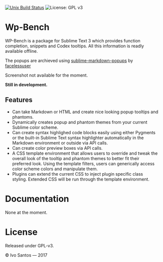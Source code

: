 [![Unix Build Status][travis-image]][travis-link]
![License: GPL v3][license-image]

# Wp-Bench
WP-Bench is a package for Sublime Text 3 which provides function completion, snippets and Codex tooltips. All this information is readly available offline.

The popups are archieved using [sublime-markdown-popups](https://raw.githubusercontent.com/facelessuser/sublime-markdown-popups) by [facelessuser](https://raw.githubusercontent.com/facelessuser)

Screenshot not available for the moment.

**Still in development.**

## Features

- Can take Markdown or HTML and create nice looking popup tooltips and phantoms.
- Dynamically creates popup and phantom themes from your current Sublime color scheme.
- Can create syntax highlighed code blocks easily using either Pygments or the built-in Sublime Text syntax highlighter automatically in the Markdown environment or outside via API calls.
- Can create color preview boxes via API calls.
- A CSS template environment that allows users to override and tweak the overall look of the tooltip and phantom themes to better fit their preferred look.  Using the template filters, users can generically access color scheme colors and manipulate them.
- Plugins can extend the current CSS to inject plugin specific class styling.  Extended CSS will be run through the template environment.

# Documentation

None at the moment.

# License
Released under GPL-v3.

© Ivo Santos — 2017

[travis-image]: https://img.shields.io/travis/psiico/WP-Bench/master.svg
[travis-link]: https://travis-ci.org/psiico/WP-Bench
[license-image]:https://img.shields.io/badge/License-GPL%20v2-blue.svg
